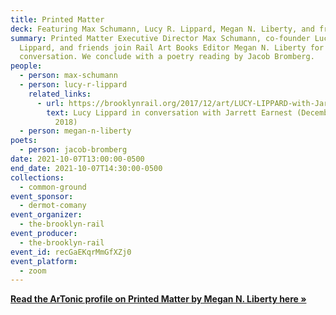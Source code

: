 ```yaml
---
title: Printed Matter
deck: Featuring Max Schumann, Lucy R. Lippard, Megan N. Liberty, and friends
summary: Printed Matter Executive Director Max Schumann, co-founder Lucy R.
  Lippard, and friends join Rail Art Books Editor Megan N. Liberty for a
  conversation. We conclude with a poetry reading by Jacob Bromberg.
people:
  - person: max-schumann
  - person: lucy-r-lippard
    related_links:
      - url: https://brooklynrail.org/2017/12/art/LUCY-LIPPARD-with-Jarrett-Earnest
        text: Lucy Lippard in conversation with Jarrett Earnest (December 2017/January
          2018)
  - person: megan-n-liberty
poets:
  - person: jacob-bromberg
date: 2021-10-07T13:00:00-0500
end_date: 2021-10-07T14:30:00-0500
collections:
  - common-ground
event_sponsor:
  - dermot-comany
event_organizer:
  - the-brooklyn-rail
event_producer:
  - the-brooklyn-rail
event_id: recGaEKqrMmGfXZj0
event_platform:
  - zoom
---
```

**[Read the ArTonic profile on Printed Matter by Megan N. Liberty here »](https://brooklynrail.org/2020/03/artonic/Printed-Matter)**